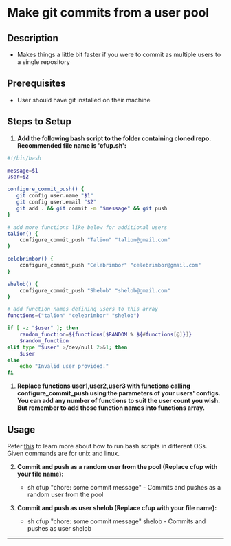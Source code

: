 # Make git commits from a user pool

## Description

- Makes things a little bit faster if you were to commit as multiple users to a single repository

## Prerequisites

- User should have git installed on their machine

## Steps to Setup

1. **Add the following bash script to the folder containing cloned repo. Recommended file name is 'cfup.sh':**

```bash
#!/bin/bash

message=$1
user=$2

configure_commit_push() {
   git config user.name "$1"
   git config user.email "$2"
   git add . && git commit -m "$message" && git push
}

# add more functions like below for additional users
talion() {
    configure_commit_push "Talion" "talion@gmail.com"
}

celebrimbor() {
    configure_commit_push "Celebrimbor" "celebrimbor@gmail.com"
}

shelob() {
    configure_commit_push "Shelob" "shelob@gmail.com"
}

# add function names defining users to this array
functions=("talion" "celebrimbor" "shelob")

if [ -z "$user" ]; then
    random_function=${functions[$RANDOM % ${#functions[@]}]}
    $random_function
elif type "$user" >/dev/null 2>&1; then
    $user
else
    echo "Invalid user provided."
fi
```

1. **Replace functions user1,user2,user3 with functions calling configure_commit_push using the parameters of your users' configs. You can add any number of functions to suit the user count you wish. But remember to add those function names into functions array.**

## Usage

Refer [this](https://inpics.net/how-to-run-sh-file-on-linux-mac-windows/#:~:text=To%20run%20a%20bash%20script,%E2%80%9Cbash%20filename.sh%E2%80%9D.) to learn more about how to run bash scripts in different OSs. Given commands are for unix and linux.

2. **Commit and push as a random user from the pool (Replace cfup with your file name):**
    - sh cfup "chore: some commit message" - Commits and pushes as a random user from the pool

2. **Commit and push as user shelob (Replace cfup with your file name):**

    - sh cfup "chore: some commit message" shelob - Commits and pushes as user shelob

---
